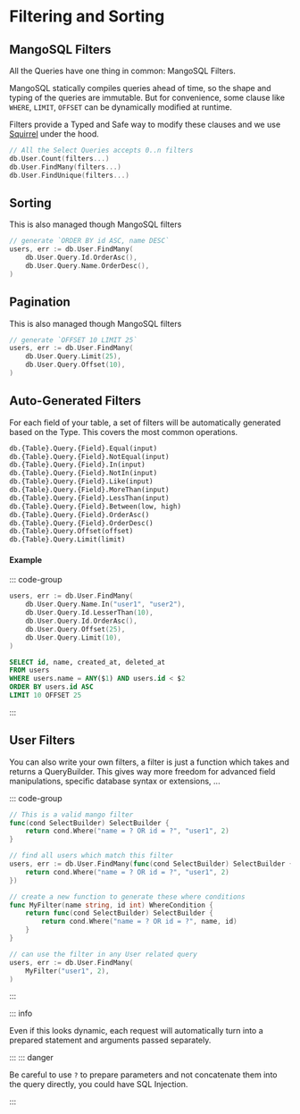 # Filtering and Sorting

## MangoSQL Filters

All the Queries have one thing in common: MangoSQL Filters.

MangoSQL statically compiles queries ahead of time, so the shape and typing of the queries are immutable. But for convenience, some clause like `WHERE`, `LIMIT`, `OFFSET` can be dynamically modified at runtime.

Filters provide a Typed and Safe way to modify these clauses and we use [Squirrel](https://github.com/Masterminds/squirrel) under the hood.

```go
// All the Select Queries accepts 0..n filters
db.User.Count(filters...)
db.User.FindMany(filters...)
db.User.FindUnique(filters...)
```

## Sorting

This is also managed though MangoSQL filters

```go
// generate `ORDER BY id ASC, name DESC`
users, err := db.User.FindMany(
    db.User.Query.Id.OrderAsc(),
    db.User.Query.Name.OrderDesc(),
)
```
## Pagination

This is also managed though MangoSQL filters

```go
// generate `OFFSET 10 LIMIT 25`
users, err := db.User.FindMany(
    db.User.Query.Limit(25),
    db.User.Query.Offset(10),
)
```

## Auto-Generated Filters

For each field of your table, a set of filters will be automatically generated based on the Type. This covers the most common operations.

```txt
db.{Table}.Query.{Field}.Equal(input)
db.{Table}.Query.{Field}.NotEqual(input)
db.{Table}.Query.{Field}.In(input)
db.{Table}.Query.{Field}.NotIn(input)
db.{Table}.Query.{Field}.Like(input)
db.{Table}.Query.{Field}.MoreThan(input)
db.{Table}.Query.{Field}.LessThan(input)
db.{Table}.Query.{Field}.Between(low, high)
db.{Table}.Query.{Field}.OrderAsc()
db.{Table}.Query.{Field}.OrderDesc()
db.{Table}.Query.Offset(offset)
db.{Table}.Query.Limit(limit)
```

#### Example

::: code-group

```go [Mango Filter Usage]
users, err := db.User.FindMany(
    db.User.Query.Name.In("user1", "user2"),
    db.User.Query.Id.LesserThan(10),
    db.User.Query.Id.OrderAsc(),
    db.User.Query.Offset(25),
    db.User.Query.Limit(10),
)
```

```sql [Prepared SQL Statement]
SELECT id, name, created_at, deleted_at
FROM users
WHERE users.name = ANY($1) AND users.id < $2
ORDER BY users.id ASC
LIMIT 10 OFFSET 25
```

:::

## User Filters

You can also write your own filters, a filter is just a function which takes and returns a QueryBuilder.
This gives way more freedom for advanced field manipulations, specific database syntax or extensions, ...

::: code-group

```go [Mango Filter]
// This is a valid mango filter
func(cond SelectBuilder) SelectBuilder {
    return cond.Where("name = ? OR id = ?", "user1", 2)
}
```

```go [Find Usage]
// find all users which match this filter
users, err := db.User.FindMany(func(cond SelectBuilder) SelectBuilder {
    return cond.Where("name = ? OR id = ?", "user1", 2)
})
```

```go [Composable]
// create a new function to generate these where conditions
func MyFilter(name string, id int) WhereCondition {
	return func(cond SelectBuilder) SelectBuilder {
		return cond.Where("name = ? OR id = ?", name, id)
	}
}

// can use the filter in any User related query
users, err := db.User.FindMany(
    MyFilter("user1", 2),
)
```

:::

::: info

Even if this looks dynamic, each request will automatically turn into a prepared statement and arguments passed separately.

:::
::: danger

Be careful to use `?` to prepare parameters and not concatenate them into the query directly, you could have SQL Injection.

:::